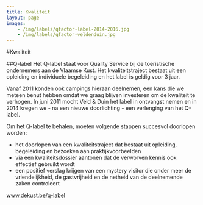 ```yaml
---
title: Kwaliteit
layout: page
images: 
    - /img/labels/qfactor-label-2014-2016.jpg
    - /img/labels/qfactor-veldenduin.jpg
---
```


#Kwaliteit

##Q-label
Het Q-label staat voor Quality Service bij de toeristische ondernemers aan de Vlaamse Kust.  Het kwaliteitstraject bestaat uit een opleiding en individuele begeleiding en het label is geldig voor 3 jaar.

 Vanaf 2011 konden ook campings hieraan deelnemen, een kans die we meteen benut hebben omdat we graag blijven investeren om de kwaliteit te verhogen. In juni 2011 mocht Veld & Duin het label in ontvangst nemen en in 2014 kregen we - na een nieuwe doorlichting - een verlenging van het Q-label.  

Om het Q-label te behalen, moeten volgende stappen succesvol doorlopen worden:


- het doorlopen van een kwaliteitstraject dat bestaat uit opleiding, begeleiding en bezoeken aan praktijkvoorbeelden
- via een kwaliteitsdossier aantonen dat de verworven kennis ook effectief gebruikt wordt
- een positief verslag krijgen van een mystery visitor die onder meer de vriendelijkheid, de gastvrijheid en de netheid van de deelnemende zaken controleert



www.dekust.be/q-label
